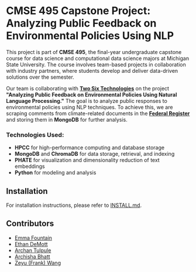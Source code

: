 # CMSE 495 Capstone Project: Analyzing Public Feedback on Environmental Policies Using NLP

This project is part of **CMSE 495**, the final-year undergraduate capstone course for data science and computational data science majors at Michigan State University. The course involves team-based projects in collaboration with industry partners, where students develop and deliver data-driven solutions over the semester.

Our team is collaborating with **[Two Six Technologies](https://twosixtech.com/)** on the project **"Analyzing Public Feedback on Environmental Policies Using Natural Language Processing."** The goal is to analyze public responses to environmental policies using NLP techniques. To achieve this, we are scraping comments from climate-related documents in the **[Federal Register](https://www.regulations.gov/)** and storing them in **MongoDB** for further analysis.

### Technologies Used:
- **HPCC** for high-performance computing and database storage  
- **MongoDB** and **ChromaDB** for data storage, retrieval, and indexing  
- **PHATE** for visualization and dimensionality reduction of text embeddings  
- **Python** for modeling and analysis

## Installation

For installation instructions, please refer to [INSTALL.md](INSTALL.md).

## Contributors

- [Emma Fountain](https://github.com/RandumbPurson)
- [Ethan DeMott](https://github.com/edemott)
- [Archan Tulpule](https://github.com/tulpulea)
- [Archisha Bhatt](https://github.com/archishabhatt)
- [Zeyu (Frank) Wang](https://github.com/wangzey5)
